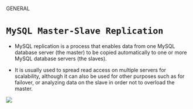 GENERAL

# `MySQL Master-Slave Replication`

- MySQL replication is a process that enables data from one MySQL database server (the master) to be copied automatically to one or more MySQL database servers (the slaves).

- It is usually used to spread read access on multiple servers for scalability, although it can also be used for other purposes such as for failover, or analyzing data on the slave in order not to overload the master.

![](https://bs-uploads.toptal.io/blackfish-uploads/components/blog_post_page/content/cover_image_file/cover_image/1279580/retina_1708x683_staging.toptal.net_mysql_mysql-master-slave-replication-tutorial-c4941d5e44de507b5850d42c138eddc0.png)
